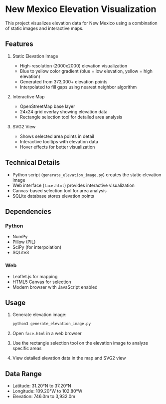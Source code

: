 # New Mexico Elevation Visualization

This project visualizes elevation data for New Mexico using a combination of static images and interactive maps.

## Features

1. Static Elevation Image
   - High-resolution (2000x2000) elevation visualization
   - Blue to yellow color gradient (blue = low elevation, yellow = high elevation)
   - Generated from 373,000+ elevation points
   - Interpolated to fill gaps using nearest neighbor algorithm

2. Interactive Map
   - OpenStreetMap base layer
   - 24x24 grid overlay showing elevation data
   - Rectangle selection tool for detailed area analysis

3. SVG2 View
   - Shows selected area points in detail
   - Interactive tooltips with elevation data
   - Hover effects for better visualization

## Technical Details

- Python script (`generate_elevation_image.py`) creates the static elevation image
- Web interface (`face.html`) provides interactive visualization
- Canvas-based selection tool for area analysis
- SQLite database stores elevation points

## Dependencies

### Python
- NumPy
- Pillow (PIL)
- SciPy (for interpolation)
- SQLite3

### Web
- Leaflet.js for mapping
- HTML5 Canvas for selection
- Modern browser with JavaScript enabled

## Usage

1. Generate elevation image:
   ```bash
   python3 generate_elevation_image.py
   ```

2. Open `face.html` in a web browser
3. Use the rectangle selection tool on the elevation image to analyze specific areas
4. View detailed elevation data in the map and SVG2 view

## Data Range

- Latitude: 31.20°N to 37.20°N
- Longitude: 109.20°W to 102.80°W
- Elevation: 746.0m to 3,932.0m 